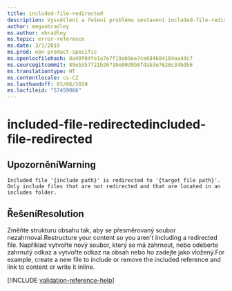 ```yaml
---
title: included-file-redirected
description: Vysvětlení a řešení problému sestavení included-file-redirected na webu Docs
author: meganbradley
ms.author: mbradley
ms.topic: error-reference
ms.date: 3/1/2019
ms.prod: non-product-specific
ms.openlocfilehash: 8a40f04fe1a7e7f19ab9ee7ce684684184aa4dc7
ms.sourcegitcommit: 89eb357721b26710e00d9b8fdab3e7628c34bdb6
ms.translationtype: HT
ms.contentlocale: cs-CZ
ms.lasthandoff: 03/06/2019
ms.locfileid: "57459066"
---
```

# <a name="included-file-redirected"></a><span data-ttu-id="ffb93-103">included-file-redirected</span><span class="sxs-lookup"><span data-stu-id="ffb93-103">included-file-redirected</span></span>

## <a name="warning"></a><span data-ttu-id="ffb93-104">Upozornění</span><span class="sxs-lookup"><span data-stu-id="ffb93-104">Warning</span></span>

`Included file '{include path}' is redirected to '{target file path}'. Only include files that are not redirected and that are located in an includes folder.`

## <a name="resolution"></a><span data-ttu-id="ffb93-105">Řešení</span><span class="sxs-lookup"><span data-stu-id="ffb93-105">Resolution</span></span>

<span data-ttu-id="ffb93-106">Změňte strukturu obsahu tak, aby se přesměrovaný soubor nezahrnoval.</span><span class="sxs-lookup"><span data-stu-id="ffb93-106">Restructure your content so you aren't including a redirected file.</span></span> <span data-ttu-id="ffb93-107">Například vytvořte nový soubor, který se má zahrnout, nebo odeberte zahrnutý odkaz a vytvořte odkaz na obsah nebo ho zadejte jako vložený.</span><span class="sxs-lookup"><span data-stu-id="ffb93-107">For example, create a new file to include or remove the included reference and link to content or write it inline.</span></span>

<!--make sure to add this file to your includes folder and verify the path-->
[!INCLUDE [validation-reference-help](includes/validation-reference-help.md)]
